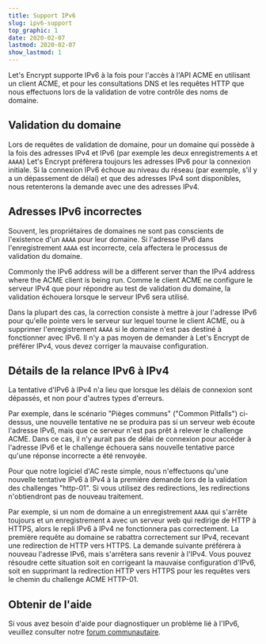 ```yaml
---
title: Support IPv6
slug: ipv6-support
top_graphic: 1
date: 2020-02-07
lastmod: 2020-02-07
show_lastmod: 1
---
```



Let's Encrypt supporte IPv6 à la fois pour l'accès à l'API ACME en utilisant un client ACME, et pour les consultations DNS et les requêtes HTTP que nous effectuons lors de la validation de votre contrôle des noms de domaine.

## Validation du domaine

Lors de requêtes de validation de domaine, pour un domaine qui possède à la fois des adresses IPv4 et IPv6 (par exemple les deux enregistrements `A` et `AAAA`) Let's Encrypt préfèrera toujours les adresses IPv6 pour la connexion initiale. Si la connexion IPv6 échoue au niveau du réseau (par exemple, s'il y a un dépassement de délai) et que des adresses IPv4 sont disponibles, nous retenterons la demande avec une des adresses IPv4.

## Adresses IPv6 incorrectes

Souvent, les propriétaires de domaines ne sont pas conscients de l'existence d'un `AAAA` pour leur domaine. Si l'adresse IPv6 dans l'enregistrement `AAAA` est incorrecte, cela affectera le processus de validation du domaine.

Commonly the IPv6 address will be a different server than the IPv4 address where the ACME client is being run. Comme le client ACME ne configure le serveur IPv4 que pour répondre au test de validation du domaine, la validation échouera lorsque le serveur IPv6 sera utilisé.

Dans la plupart des cas, la correction consiste à mettre à jour l'adresse IPv6 pour qu'elle pointe vers le serveur sur lequel tourne le client ACME, ou à supprimer l'enregistrement `AAAA` si le domaine n'est pas destiné à fonctionner avec IPv6. Il n'y a pas moyen de demander à Let's Encrypt de préférer IPv4, vous devez corriger la mauvaise configuration.

## Détails de la relance IPv6 à IPv4

La tentative d'IPv6 à IPv4 n'a lieu que lorsque les délais de connexion sont dépassés, et non pour d'autres types d'erreurs.

Par exemple, dans le scénario "Pièges communs" ("Common Pitfalls") ci-dessus, une nouvelle tentative ne se produira pas si un serveur web écoute l'adresse IPv6, mais que ce serveur n'est pas prêt à relever le challenge ACME. Dans ce cas, il n'y aurait pas de délai de connexion pour accéder à l'adresse IPv6 et le challenge échouera sans nouvelle tentative parce qu'une réponse incorrecte a été renvoyée.

Pour que notre logiciel d'AC reste simple, nous n'effectuons qu'une nouvelle tentative IPv6 à IPv4 à la première demande lors de la validation des challenges "http-01". Si vous utilisez des redirections, les redirections n'obtiendront pas de nouveau traitement.

Par exemple, si un nom de domaine a un enregistrement `AAAA` qui s'arrête toujours et un enregistrement `A` avec un serveur web qui redirige de HTTP à HTTPS, alors le repli IPv6 à IPv4 ne fonctionnera pas correctement. La première requête au domaine se rabattra correctement sur IPv4, recevant une redirection de HTTP vers HTTPS. La demande suivante préférera à nouveau l'adresse IPv6, mais s'arrêtera sans revenir à l'IPv4. Vous pouvez résoudre cette situation soit en corrigeant la mauvaise configuration d'IPv6, soit en supprimant la redirection HTTP vers HTTPS pour les requêtes vers le chemin du challenge ACME HTTP-01.

## Obtenir de l'aide

Si vous avez besoin d'aide pour diagnostiquer un problème lié à l'IPv6, veuillez consulter notre [forum communautaire](https://community.letsencrypt.org).

